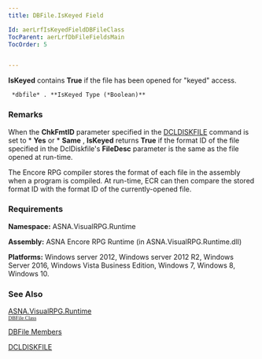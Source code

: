 ```yaml
---
title: DBFile.IsKeyed Field

Id: aerLrfIsKeyedFieldDBFileClass
TocParent: aerLrfDbFileFieldsMain
TocOrder: 5


---
```


**IsKeyed** contains **True** if the file has been opened for "keyed" access. 

```
 *dbfile* . **IsKeyed Type (*Boolean)** 
```

### Remarks
When the **ChkFmtID** parameter specified in the [DCLDISKFILE](DCLDISKFILE.html) command is set to * **Yes** or * **Same** , **IsKeyed** returns **True** if the format ID of the file specified in the DclDiskfile's **FileDesc** parameter is the same as the file opened at run-time. 

The Encore RPG compiler stores the format of each file in the assembly when a program is compiled. At run-time, ECR can then compare the stored format ID with the format ID of the currently-opened file. 

### Requirements
**Namespace:** ASNA.VisualRPG.Runtime 

**Assembly:** ASNA Encore RPG Runtime (in ASNA.VisualRPG.Runtime.dll) 

**Platforms:** Windows server 2012, Windows server 2012 R2, Windows Server 2016, Windows Vista Business Edition, Windows 7, Windows 8, Windows 10. 

### See Also
[ASNA.VisualRPG.Runtime](aerLrfRuntimeNamespace.html) <br /> <span style="FONT-SIZE: 8pt; FONT-FAMILY: Verdana; mso-bidi-font-family: 'Courier New'"> [DBFile Class](aerLrfDBFileClass.html)

[DBFile Members](aerLrfDBFileMembers.html)

[DCLDISKFILE](DCLDISKFILE.html) </span> 

